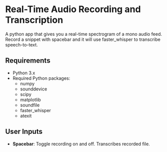 # Real-Time Audio Recording and Transcription

A python app that gives you a real-time spectrogram of a mono audio feed. Record a snippet with spacebar and it will use faster_whisper to transcribe speech-to-text. 

## Requirements

- Python 3.x
- Required Python packages:
  - numpy
  - sounddevice
  - scipy
  - matplotlib
  - soundfile
  - faster_whisper
  - atexit

## User Inputs

- **Spacebar**: Toggle recording on and off. Transcribes recorded file. 